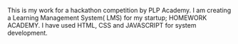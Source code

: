 This is my work for a hackathon competition by PLP Academy. I am creating a Learning Management System( LMS) for my startup; HOMEWORK ACADEMY. I have used HTML, CSS and JAVASCRIPT for system development. 
